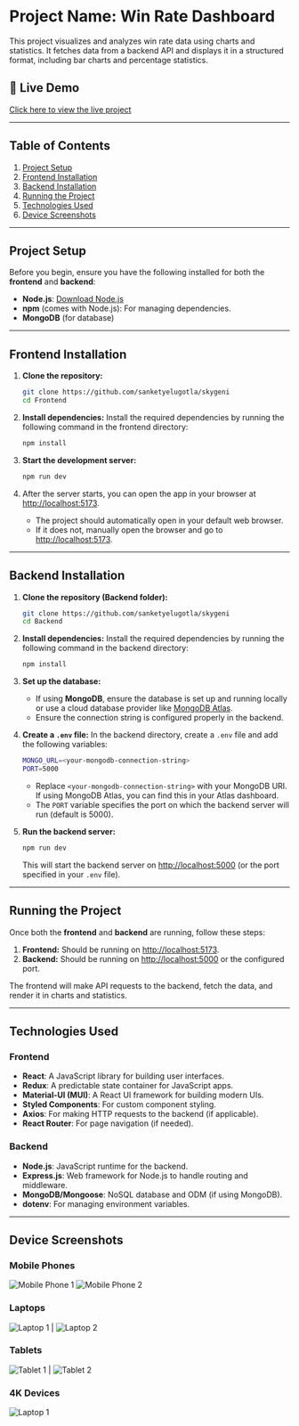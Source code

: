 # Project Name: **Win Rate Dashboard**

This project visualizes and analyzes win rate data using charts and statistics. It fetches data from a backend API and displays it in a structured format, including bar charts and percentage statistics.

## 🔗 Live Demo

[Click here to view the live project](https://skygeni-ten.vercel.app/)

---

## Table of Contents

1. [Project Setup](#project-setup)
2. [Frontend Installation](#frontend-installation)
3. [Backend Installation](#backend-installation)
4. [Running the Project](#running-the-project)
5. [Technologies Used](#technologies-used)
6. [Device Screenshots](#device-screenshots)

---

## Project Setup

Before you begin, ensure you have the following installed for both the **frontend** and **backend**:

- **Node.js**: [Download Node.js](https://nodejs.org/)
- **npm** (comes with Node.js): For managing dependencies.
- **MongoDB** (for database)

---

## Frontend Installation

1. **Clone the repository:**

    ```bash
    git clone https://github.com/sanketyelugotla/skygeni
    cd Frontend
    ```

2. **Install dependencies:**
    Install the required dependencies by running the following command in the frontend directory:

    ```bash
    npm install
    ```

3. **Start the development server:**

    ```bash
    npm run dev
    ```

4. After the server starts, you can open the app in your browser at [http://localhost:5173](http://localhost:5173).

    - The project should automatically open in your default web browser.
    - If it does not, manually open the browser and go to [http://localhost:5173](http://localhost:5173).

---

## Backend Installation

1. **Clone the repository (Backend folder):**

    ```bash
    git clone https://github.com/sanketyelugotla/skygeni
    cd Backend
    ```

2. **Install dependencies:**
    Install the required dependencies by running the following command in the backend directory:

    ```bash
    npm install
    ```

3. **Set up the database:**
    - If using **MongoDB**, ensure the database is set up and running locally or use a cloud database provider like [MongoDB Atlas](https://www.mongodb.com/cloud/atlas).
    - Ensure the connection string is configured properly in the backend.

4. **Create a `.env` file:**
    In the backend directory, create a `.env` file and add the following variables:

    ```bash
    MONGO_URL=<your-mongodb-connection-string>
    PORT=5000
    ```

    - Replace `<your-mongodb-connection-string>` with your MongoDB URI. If using MongoDB Atlas, you can find this in your Atlas dashboard.
    - The `PORT` variable specifies the port on which the backend server will run (default is 5000).

5. **Run the backend server:**

    ```bash
    npm run dev
    ```

    This will start the backend server on [http://localhost:5000](http://localhost:5000) (or the port specified in your `.env` file).

---

## Running the Project

Once both the **frontend** and **backend** are running, follow these steps:

1. **Frontend:** Should be running on [http://localhost:5173](http://localhost:5173).
2. **Backend:** Should be running on [http://localhost:5000](http://localhost:5000) or the configured port.

The frontend will make API requests to the backend, fetch the data, and render it in charts and statistics.

---

## Technologies Used

### Frontend

- **React**: A JavaScript library for building user interfaces.
- **Redux**: A predictable state container for JavaScript apps.
- **Material-UI (MUI)**: A React UI framework for building modern UIs.
- **Styled Components**: For custom component styling.
- **Axios**: For making HTTP requests to the backend (if applicable).
- **React Router**: For page navigation (if needed).

### Backend

- **Node.js**: JavaScript runtime for the backend.
- **Express.js**: Web framework for Node.js to handle routing and middleware.
- **MongoDB/Mongoose**: NoSQL database and ODM (if using MongoDB).
- **dotenv**: For managing environment variables.

---

## Device Screenshots

### Mobile Phones

 ![Mobile Phone 1](./screenshots/iPhone-13-PRO-MAX.png)  ![Mobile Phone 2](./screenshots/iPhone-13-PRO-MAX-2.png)

### Laptops

 ![Laptop 1](./screenshots/Macbook-Air1.png)            | ![Laptop 2](./screenshots/Macbook-Air2.png)

### Tablets

![Tablet 1](./screenshots/iPad-PRO-11V.png)            | ![Tablet 2](./screenshots/iPad-PRO-11H.png)

### 4K Devices

![Laptop 1](./screenshots/4k.png)
